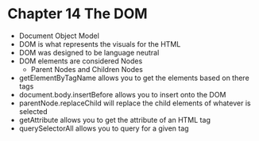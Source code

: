 # Chapter 14 The DOM

- Document Object Model
- DOM is what represents the visuals for the HTML
- DOM was designed to be language neutral
- DOM elements are considered Nodes
  - Parent Nodes and Children Nodes
- getElementByTagName allows you to get the elements based on there tags
- document.body.insertBefore allows you to insert onto the DOM
- parentNode.replaceChild will replace the child elements of whatever is selected
- getAttribute allows you to get the attribute of an HTML tag
- querySelectorAll allows you to query for a given tag
